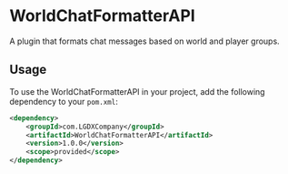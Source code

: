 # WorldChatFormatterAPI

A plugin that formats chat messages based on world and player groups.

## Usage

To use the WorldChatFormatterAPI in your project, add the following dependency to your `pom.xml`:

```xml
<dependency>
    <groupId>com.LGDXCompany</groupId>
    <artifactId>WorldChatFormatterAPI</artifactId>
    <version>1.0.0</version>
    <scope>provided</scope>
</dependency>
```
